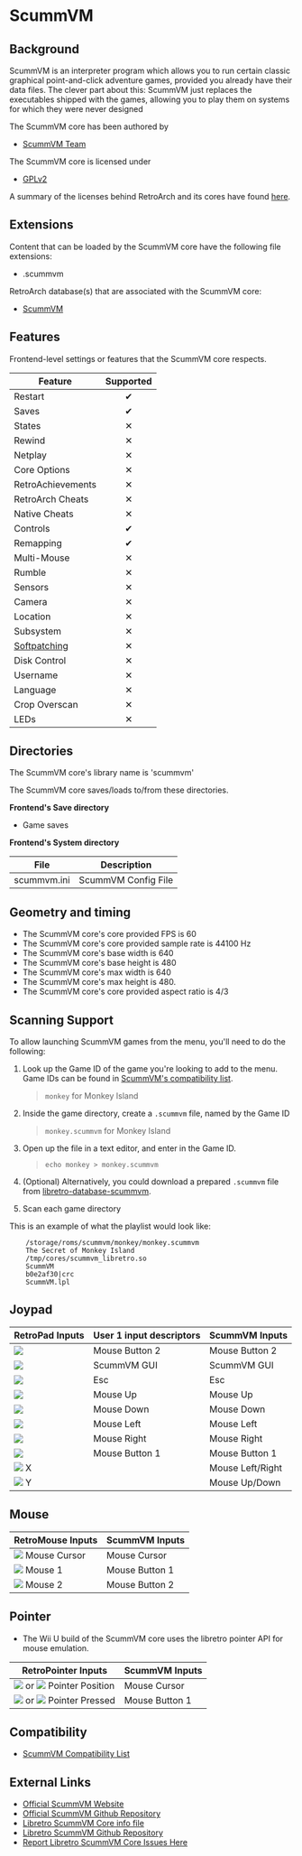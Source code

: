 # ScummVM

## Background

ScummVM is an interpreter program which allows you to run certain classic graphical point-and-click adventure games, provided you already have their data files. The clever part about this: ScummVM just replaces the executables shipped with the games, allowing you to play them on systems for which they were never designed

The ScummVM core has been authored by

- [ScummVM Team](http://www.scummvm.org/credits/)

The ScummVM core is licensed under

- [GPLv2](https://github.com/libretro/scummvm/blob/master/COPYING)

A summary of the licenses behind RetroArch and its cores have found [here](https://docs.libretro.com/tech/licenses/).

## Extensions

Content that can be loaded by the ScummVM core have the following file extensions:

- .scummvm

RetroArch database(s) that are associated with the ScummVM core:

- [ScummVM](https://github.com/libretro/libretro-database/blob/master/rdb/ScummVM.rdb)

## Features

Frontend-level settings or features that the ScummVM core respects.

| Feature           | Supported |
|-------------------|:---------:|
| Restart           | ✔         |
| Saves             | ✔         |
| States            | ✕         |
| Rewind            | ✕         |
| Netplay           | ✕         |
| Core Options      | ✕         |
| RetroAchievements | ✕         |
| RetroArch Cheats  | ✕         |
| Native Cheats     | ✕         |
| Controls          | ✔         |
| Remapping         | ✔         |
| Multi-Mouse       | ✕         |
| Rumble            | ✕         |
| Sensors           | ✕         |
| Camera            | ✕         |
| Location          | ✕         |
| Subsystem         | ✕         |
| [Softpatching](https://docs.libretro.com/guides/softpatching/) | ✕         |
| Disk Control      | ✕         |
| Username          | ✕         |
| Language          | ✕         |
| Crop Overscan     | ✕         |
| LEDs              | ✕         |

## Directories

The ScummVM core's library name is 'scummvm'

The ScummVM core saves/loads to/from these directories.

**Frontend's Save directory**

- Game saves

**Frontend's System directory**

| File        | Description         |
|:-----------:|:-------------------:|
| scummvm.ini | ScummVM Config File |

## Geometry and timing

- The ScummVM core's core provided FPS is 60
- The ScummVM core's core provided sample rate is 44100 Hz
- The ScummVM core's base width is 640
- The ScummVM core's base height is 480
- The ScummVM core's max width is 640
- The ScummVM core's max height is 480.
- The ScummVM core's core provided aspect ratio is 4/3

## Scanning Support

To allow launching ScummVM games from the menu, you'll need to do the following:

1. Look up the Game ID of the game you're looking to add to the menu. Game IDs can be found in [ScummVM's compatibility list](http://scummvm.org/compatibility).
    > `monkey` for Monkey Island

2. Inside the game directory, create a `.scummvm` file, named by the Game ID
    > `monkey.scummvm` for Monkey Island

3. Open up the file in a text editor, and enter in the Game ID.
    > `echo monkey > monkey.scummvm`

4. (Optional) Alternatively, you could download a prepared `.scummvm` file from [libretro-database-scummvm](https://github.com/RobLoach/libretro-database-scummvm/tree/master/games).

5. Scan each game directory

This is an example of what the playlist would look like:

```
    /storage/roms/scummvm/monkey/monkey.scummvm
    The Secret of Monkey Island
    /tmp/cores/scummvm_libretro.so
    ScummVM
    b0e2af30|crc
    ScummVM.lpl
```

## Joypad

| RetroPad Inputs                                | User 1 input descriptors | ScummVM Inputs   |
|------------------------------------------------|--------------------------|------------------|
| ![](../image/retropad/retro_b.png)             | Mouse Button 2           | Mouse Button 2   |
| ![](../image/retropad/retro_select.png)        | ScummVM GUI              | ScummVM GUI      |
| ![](../image/retropad/retro_start.png)         | Esc                      | Esc              |
| ![](../image/retropad/retro_dpad_up.png)       | Mouse Up                 | Mouse Up         |
| ![](../image/retropad/retro_dpad_down.png)     | Mouse Down               | Mouse Down       |
| ![](../image/retropad/retro_dpad_left.png)     | Mouse Left               | Mouse Left       |
| ![](../image/retropad/retro_dpad_right.png)    | Mouse Right              | Mouse Right      |
| ![](../image/retropad/retro_a.png)             | Mouse Button 1           | Mouse Button 1   |
| ![](../image/retropad/retro_left_stick.png) X  |                          | Mouse Left/Right |
| ![](../image/retropad/retro_left_stick.png) Y  |                          | Mouse Up/Down    |

## Mouse

| RetroMouse Inputs                                     | ScummVM Inputs |
|-------------------------------------------------------|----------------|
| ![](../image/retromouse/retro_mouse.png) Mouse Cursor | Mouse Cursor   |
| ![](../image/retromouse/retro_left.png) Mouse 1       | Mouse Button 1 |
| ![](../image/retromouse/retro_right.png) Mouse 2      | Mouse Button 2 |

## Pointer

- The Wii U build of the ScummVM core uses the libretro pointer API for mouse emulation.

| RetroPointer Inputs                                                                                                      | ScummVM Inputs |
|--------------------------------------------------------------------------------------------------------------------------|----------------|
| ![](../image/retromouse/retro_mouse.png) or ![](../image/Button_Pack/Gestures/Gesture_Finger_Front.png) Pointer Position | Mouse Cursor   | 
| ![](../image/retromouse/retro_left.png) or ![](../image/Button_Pack/Gestures/Gesture_Tap.png) Pointer Pressed            | Mouse Button 1 |

## Compatibility

- [ScummVM Compatibility List](https://www.scummvm.org/compatibility/)

## External Links

- [Official ScummVM Website](http://scummvm.org/)
- [Official ScummVM Github Repository](https://github.com/scummvm/scummvm)
- [Libretro ScummVM Core info file](https://github.com/libretro/libretro-super/blob/master/dist/info/scummvm_libretro.info)
- [Libretro ScummVM Github Repository](https://github.com/libretro/scummvm)
- [Report Libretro ScummVM Core Issues Here](https://github.com/libretro/scummvm/issues)